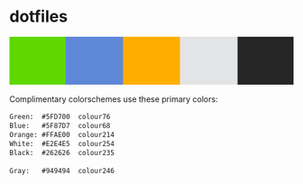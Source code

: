 # dotfiles

![colors](/colors.png?raw=true "epic color palette")

Complimentary colorschemes use these primary colors:
```
Green:  #5FD700  colour76
Blue:   #5F87D7  colour68
Orange: #FFAE00  colour214
White:  #E2E4E5  colour254
Black:  #262626  colour235

Gray:   #949494  colour246
```
